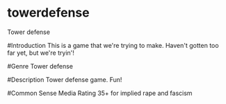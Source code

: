 # towerdefense
Tower defense

#Introduction 
This is a game that we're trying to make. Haven't gotten too far yet, but we're tryin'!

#Genre 
Tower defense

#Description
Tower defense game. Fun!

#Common Sense Media Rating
35+ for implied rape and fascism

